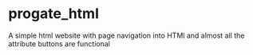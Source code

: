 # progate_html
A simple html website with page navigation into HTMl and almost all the attribute buttons are functional

